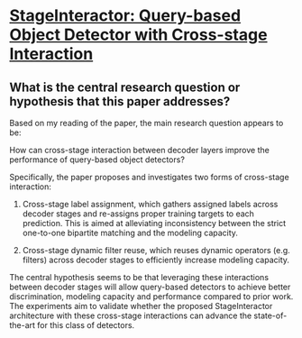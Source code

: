 # [StageInteractor: Query-based Object Detector with Cross-stage   Interaction](https://arxiv.org/abs/2304.04978)

## What is the central research question or hypothesis that this paper addresses?

 Based on my reading of the paper, the main research question appears to be: 

How can cross-stage interaction between decoder layers improve the performance of query-based object detectors?

Specifically, the paper proposes and investigates two forms of cross-stage interaction:

1. Cross-stage label assignment, which gathers assigned labels across decoder stages and re-assigns proper training targets to each prediction. This is aimed at alleviating inconsistency between the strict one-to-one bipartite matching and the modeling capacity.

2. Cross-stage dynamic filter reuse, which reuses dynamic operators (e.g. filters) across decoder stages to efficiently increase modeling capacity. 

The central hypothesis seems to be that leveraging these interactions between decoder stages will allow query-based detectors to achieve better discrimination, modeling capacity and performance compared to prior work. The experiments aim to validate whether the proposed StageInteractor architecture with these cross-stage interactions can advance the state-of-the-art for this class of detectors.
